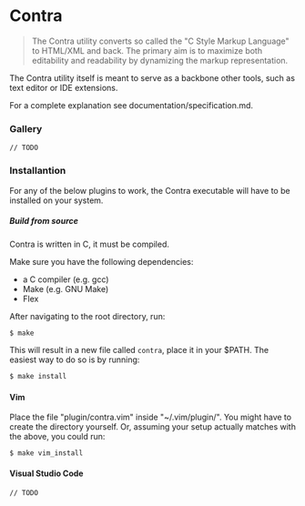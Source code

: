 # Contra
> The Contra utility converts so called the "C Style Markup Language" to HTML/XML and back.
> The primary aim is to maximize both editability and readability by dynamizing the markup representation.

The Contra utility itself is meant to serve as a backbone other tools,
such as text editor or IDE extensions.

For a complete explanation see documentation/specification.md.

### Gallery

    // TODO

### Installantion
For any of the below plugins to work,
the Contra executable will have to be installed on your system.
##### Build from source
Contra is written in C,
it must be compiled.

Make sure you have the following dependencies:
 + a C compiler (e.g. gcc)
 + Make (e.g. GNU Make)
 + Flex

After navigating to the root directory, run:
```Bash
$ make
```
This will result in a new file called `contra`,
place it in your $PATH.
The easiest way to do so is by running:
```Bash
$ make install
```
#### Vim
Place the file "plugin/contra.vim" inside "~/.vim/plugin/".
You might have to create the directory yourself.
Or,
assuming your setup actually matches with the above,
you could run:
```
$ make vim_install
```
#### Visual Studio Code

    // TODO

